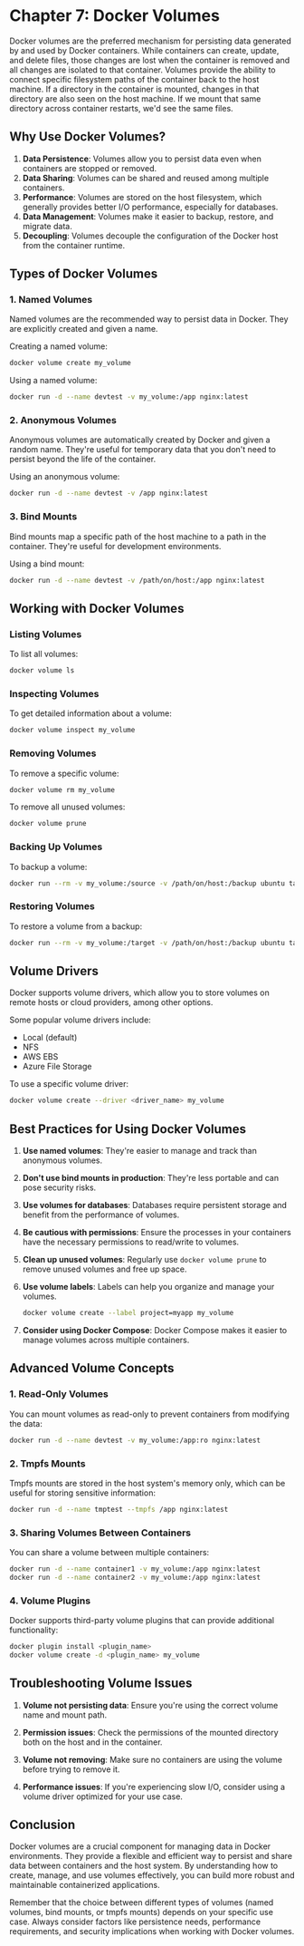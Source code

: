 # Chapter 7: Docker Volumes

Docker volumes are the preferred mechanism for persisting data generated by and used by Docker containers. While containers can create, update, and delete files, those changes are lost when the container is removed and all changes are isolated to that container. Volumes provide the ability to connect specific filesystem paths of the container back to the host machine. If a directory in the container is mounted, changes in that directory are also seen on the host machine. If we mount that same directory across container restarts, we'd see the same files.

## Why Use Docker Volumes?

1. **Data Persistence**: Volumes allow you to persist data even when containers are stopped or removed.
2. **Data Sharing**: Volumes can be shared and reused among multiple containers.
3. **Performance**: Volumes are stored on the host filesystem, which generally provides better I/O performance, especially for databases.
4. **Data Management**: Volumes make it easier to backup, restore, and migrate data.
5. **Decoupling**: Volumes decouple the configuration of the Docker host from the container runtime.

## Types of Docker Volumes

### 1. Named Volumes

Named volumes are the recommended way to persist data in Docker. They are explicitly created and given a name.

Creating a named volume:
```bash
docker volume create my_volume
```

Using a named volume:
```bash
docker run -d --name devtest -v my_volume:/app nginx:latest
```

### 2. Anonymous Volumes

Anonymous volumes are automatically created by Docker and given a random name. They're useful for temporary data that you don't need to persist beyond the life of the container.

Using an anonymous volume:
```bash
docker run -d --name devtest -v /app nginx:latest
```

### 3. Bind Mounts

Bind mounts map a specific path of the host machine to a path in the container. They're useful for development environments.

Using a bind mount:
```bash
docker run -d --name devtest -v /path/on/host:/app nginx:latest
```

## Working with Docker Volumes

### Listing Volumes

To list all volumes:
```bash
docker volume ls
```

### Inspecting Volumes

To get detailed information about a volume:
```bash
docker volume inspect my_volume
```

### Removing Volumes

To remove a specific volume:
```bash
docker volume rm my_volume
```

To remove all unused volumes:
```bash
docker volume prune
```

### Backing Up Volumes

To backup a volume:
```bash
docker run --rm -v my_volume:/source -v /path/on/host:/backup ubuntu tar cvf /backup/backup.tar /source
```

### Restoring Volumes

To restore a volume from a backup:
```bash
docker run --rm -v my_volume:/target -v /path/on/host:/backup ubuntu tar xvf /backup/backup.tar -C /target --strip 1
```

## Volume Drivers

Docker supports volume drivers, which allow you to store volumes on remote hosts or cloud providers, among other options.

Some popular volume drivers include:
- Local (default)
- NFS
- AWS EBS
- Azure File Storage

To use a specific volume driver:
```bash
docker volume create --driver <driver_name> my_volume
```

## Best Practices for Using Docker Volumes

1. **Use named volumes**: They're easier to manage and track than anonymous volumes.

2. **Don't use bind mounts in production**: They're less portable and can pose security risks.

3. **Use volumes for databases**: Databases require persistent storage and benefit from the performance of volumes.

4. **Be cautious with permissions**: Ensure the processes in your containers have the necessary permissions to read/write to volumes.

5. **Clean up unused volumes**: Regularly use `docker volume prune` to remove unused volumes and free up space.

6. **Use volume labels**: Labels can help you organize and manage your volumes.
   ```bash
   docker volume create --label project=myapp my_volume
   ```

7. **Consider using Docker Compose**: Docker Compose makes it easier to manage volumes across multiple containers.

## Advanced Volume Concepts

### 1. Read-Only Volumes

You can mount volumes as read-only to prevent containers from modifying the data:
```bash
docker run -d --name devtest -v my_volume:/app:ro nginx:latest
```

### 2. Tmpfs Mounts

Tmpfs mounts are stored in the host system's memory only, which can be useful for storing sensitive information:
```bash
docker run -d --name tmptest --tmpfs /app nginx:latest
```

### 3. Sharing Volumes Between Containers

You can share a volume between multiple containers:
```bash
docker run -d --name container1 -v my_volume:/app nginx:latest
docker run -d --name container2 -v my_volume:/app nginx:latest
```

### 4. Volume Plugins

Docker supports third-party volume plugins that can provide additional functionality:
```bash
docker plugin install <plugin_name>
docker volume create -d <plugin_name> my_volume
```

## Troubleshooting Volume Issues

1. **Volume not persisting data**: Ensure you're using the correct volume name and mount path.

2. **Permission issues**: Check the permissions of the mounted directory both on the host and in the container.

3. **Volume not removing**: Make sure no containers are using the volume before trying to remove it.

4. **Performance issues**: If you're experiencing slow I/O, consider using a volume driver optimized for your use case.

## Conclusion

Docker volumes are a crucial component for managing data in Docker environments. They provide a flexible and efficient way to persist and share data between containers and the host system. By understanding how to create, manage, and use volumes effectively, you can build more robust and maintainable containerized applications.

Remember that the choice between different types of volumes (named volumes, bind mounts, or tmpfs mounts) depends on your specific use case. Always consider factors like persistence needs, performance requirements, and security implications when working with Docker volumes.
